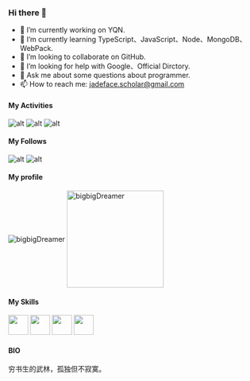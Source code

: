 ### Hi there 👋
- 🔭 I’m currently working on YQN.
- 🌱 I’m currently learning TypeScript、JavaScript、Node、MongoDB、WebPack.
- 👯 I’m looking to collaborate on GitHub.
- 🤔 I’m looking for help with Google、Official Dirctory.
- 💬 Ask me about some questions about programmer.
- 📫 How to reach me: jadeface.scholar@gmail.com
#### My Activities
![alt](https://img.shields.io/github/commit-activity/y/bigbigDreamer/FCC_Record?label=FCC_Record%20commit%20activities)
![alt](https://img.shields.io/github/commit-activity/y/bigbigDreamer/CommonProjectConfigurationFiles?label=CommonProjectConfigurationFiles%20commit%20activities)
![alt](https://img.shields.io/github/commit-activity/y/bigbigDreamer/Ali-OSS-Upload?label=Ali-OSS-Upload%20commit%20activities)
#### My Follows
![alt](https://img.shields.io/github/followers/bigbigDreamer?style=social)
![alt](https://img.shields.io/github/stars/bigbigDreamer?style=social)
#### My profile

<p>
<img align="center" src="https://github-readme-stats.vercel.app/api?username=bigbigDreamer&show_icons=true" alt="bigbigDreamer"  />

<img align="center" src="https://github-readme-stats.vercel.app/api/top-langs/?username=bigbigDreamer&layout=compact&langs_count=8" alt="bigbigDreamer" height="195px" />
</p>

#### My Skills

<p>
<img src="https://user-images.githubusercontent.com/39019913/94846510-da86dc00-0453-11eb-914a-8c787c4629aa.png" width="40" height="40" />  
<img src="https://user-images.githubusercontent.com/39019913/94846936-87615900-0454-11eb-9497-e6644996ab33.png" width="40" height="40" />
<img src="https://user-images.githubusercontent.com/39019913/94847113-b8da2480-0454-11eb-9a46-92a71c63231b.png" width="40" height="40" />
<img src="https://user-images.githubusercontent.com/39019913/94847251-ec1cb380-0454-11eb-97dd-a94994aa1129.png" width="40" height="40" />  
</p>

#### BIO 
穷书生的武林，孤独但不寂寞。
